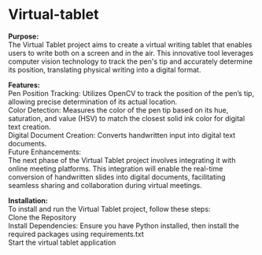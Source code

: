 # Virtual-tablet

**Purpose:**  
The Virtual Tablet project aims to create a virtual writing tablet that enables users to write both on a screen and in the air. This innovative tool leverages computer vision technology to track the pen's tip and accurately determine its position, translating physical writing into a digital format.

**Features:**  
Pen Position Tracking: Utilizes OpenCV to track the position of the pen’s tip, allowing precise determination of its actual location.  
Color Detection: Measures the color of the pen tip based on its hue, saturation, and value (HSV) to match the closest solid ink color for digital text creation.  
Digital Document Creation: Converts handwritten input into digital text documents.  
Future Enhancements:  
The next phase of the Virtual Tablet project involves integrating it with online meeting platforms. This integration will enable the real-time conversion of handwritten slides into digital documents, facilitating seamless sharing and collaboration during virtual meetings.  

**Installation:**  
To install and run the Virtual Tablet project, follow these steps:  
Clone the Repository  
Install Dependencies: Ensure you have Python installed, then install the required packages using requirements.txt  
Start the virtual tablet application  
